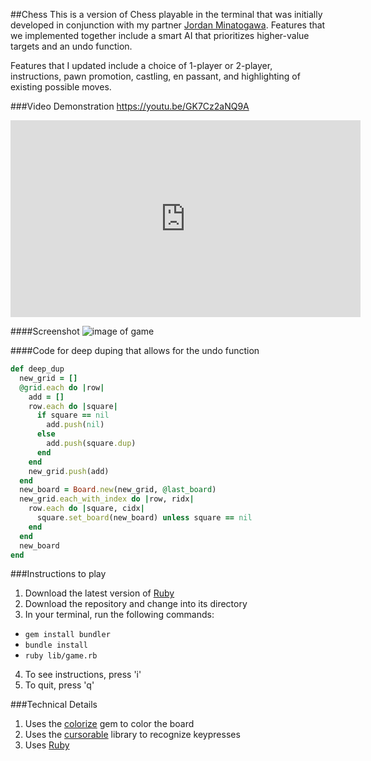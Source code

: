 ##Chess
This is a version of Chess playable in the terminal that was initially developed in conjunction with my partner [Jordan Minatogawa][partner]. Features that we implemented together include a smart AI that prioritizes higher-value targets and an undo function.

Features that I updated include a choice of 1-player or 2-player, instructions, pawn promotion, castling, en passant, and highlighting of existing possible moves.

[partner]: https://github.com/jordvnkm

###Video Demonstration
https://youtu.be/GK7Cz2aNQ9A

<iframe width="560" height="315" src="https://www.youtube.com/embed/GK7Cz2aNQ9A" frameborder="0" allowfullscreen></iframe>

####Screenshot
![image of game](http://res.cloudinary.com/tahngarth825/image/upload/v1468877930/checkmate_rheehe.png)


####Code for deep duping that allows for the undo function
```ruby
def deep_dup
  new_grid = []
  @grid.each do |row|
    add = []
    row.each do |square|
      if square == nil
        add.push(nil)
      else
        add.push(square.dup)
      end
    end
    new_grid.push(add)
  end
  new_board = Board.new(new_grid, @last_board)
  new_grid.each_with_index do |row, ridx|
    row.each do |square, cidx|
      square.set_board(new_board) unless square == nil
    end
  end
  new_board
end
```
###Instructions to play
1. Download the latest version of [Ruby][ruby]
2. Download the repository and change into its directory
3. In your terminal, run the following commands:
  * `gem install bundler`
  * `bundle install`
  * `ruby lib/game.rb`
4. To see instructions, press 'i'
5. To quit, press 'q'

###Technical Details
1. Uses the [colorize][colorize] gem to color the board
2. Uses the [cursorable][cursorable] library to recognize keypresses
3. Uses [Ruby][ruby]

[colorize]:
https://rubygems.org/gems/colorize/versions/0.8.1
[ruby]:
https://www.ruby-lang.org/en/downloads/
[cursorable]: https://github.com/rglassett/ruby-cursor-game/blob/master/lib/cursorable.rb
